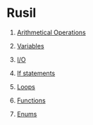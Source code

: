 # Rusil


 1) [Arithmetical Operations](ari.md)
 
 2) [Variables](variables.md)

 3) [I/O](io.md)

 4) [If statements](if.md)

 5) [Loops](loops.md)

 6) [Functions](functions.md)

 7) [Enums](enums.md)
